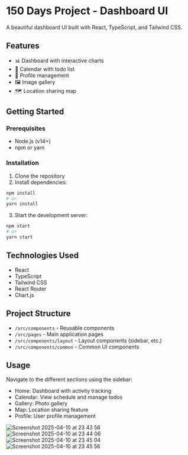 # 150 Days Project - Dashboard UI

A beautiful dashboard UI built with React, TypeScript, and Tailwind CSS.

## Features

- 📊 Dashboard with interactive charts
- 📅 Calendar with todo list
- 👤 Profile management
- 🖼️ Image gallery
- 🗺️ Location sharing map

## Getting Started

### Prerequisites

- Node.js (v14+)
- npm or yarn

### Installation

1. Clone the repository
2. Install dependencies:

```bash
npm install
# or
yarn install
```

3. Start the development server:

```bash
npm start
# or
yarn start
```

## Technologies Used

- React
- TypeScript
- Tailwind CSS
- React Router
- Chart.js

## Project Structure

- `/src/components` - Reusable components
- `/src/pages` - Main application pages
- `/src/components/layout` - Layout components (sidebar, etc.)
- `/src/components/common` - Common UI components

## Usage

Navigate to the different sections using the sidebar:

- Home: Dashboard with activity tracking
- Calendar: View schedule and manage todos
- Gallery: Photo gallery
- Map: Location sharing feature
- Profile: User profile management

![Screenshot 2025-04-10 at 23 43 56](https://github.com/user-attachments/assets/b65e9028-79c3-4d59-8554-39c29fcb807a)
![Screenshot 2025-04-10 at 23 44 06](https://github.com/user-attachments/assets/94bb3452-a7cc-4def-94b0-19b7b90687fe)
![Screenshot 2025-04-10 at 23 45 04](https://github.com/user-attachments/assets/6df17ab7-2795-43cb-a827-f419c13c1c4e)
![Screenshot 2025-04-10 at 23 45 56](https://github.com/user-attachments/assets/8b869fed-75cf-4575-b84b-729c9778c02a)

